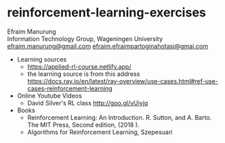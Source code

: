 # reinforcement-learning-exercises
Efraim Manurung <br />
Information Technology Group, Wageningen University <br />
efraim.manurung@gmail.com
efraim.efraimpartoginahotasi@gmai.com

- Learning sources
  - https://applied-rl-course.netlify.app/
  - the learning source is from this address https://docs.ray.io/en/latest/ray-overview/use-cases.html#ref-use-cases-reinforcement-learning
- Online Youtube Videos
  - David Silver's RL class http://goo.gl/vUiyjq
- Books
    - Reinforcement Learning: An Introduction. R. Sutton, and A. Barto. The MIT Press, Second edition, (2018 ).
    - Algorithms for Reinforcement Learning, Szepesuari
